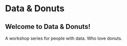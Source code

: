 # Data & Donuts


## Welcome to Data & Donuts! 
A workshop series for people with data. Who love donuts. 
